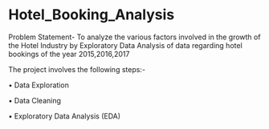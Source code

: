 # Hotel_Booking_Analysis
Problem Statement- To analyze the various factors involved in the growth of the Hotel Industry by Exploratory Data Analysis of data regarding hotel bookings of the year 2015,2016,2017

The project involves the following steps:-

•	Data Exploration

•	Data Cleaning

•	Exploratory Data Analysis (EDA)


